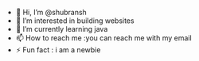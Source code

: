- 👋 Hi, I’m @shubransh
- 👀 I’m interested in building websites
- 🌱 I’m currently learning java
- 📫 How to reach me :you can reach me with my email
- ⚡ Fun fact : i am a newbie

<!---
shubransh/shubransh is a ✨ special ✨ repository because its `README.md` (this file) appears on your GitHub profile.
You can click the Preview link to take a look at your changes.
--->
